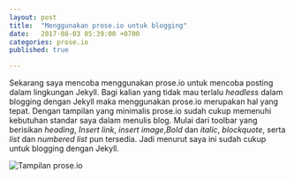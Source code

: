 ```yaml
---
layout: post
title:  "Menggunakan prose.io untuk blogging"
date:   2017-08-03 05:39:00 +0700
categories: prose.io
published: true

---
```

Sekarang saya mencoba menggunakan prose.io untuk mencoba posting dalam lingkungan Jekyll. Bagi kalian yang tidak mau terlalu _headless_ dalam blogging dengan Jekyll maka menggunakan prose.io merupakan hal yang tepat. Dengan tampilan yang minimalis prose.io sudah cukup memenuhi kebutuhan standar saya dalam menulis blog. Mulai dari toolbar yang berisikan _heading_, _Insert link_, _insert image_,_Bold_ dan _italic_, _blockquote_, serta _list_ dan _numbered list_ pun tersedia. Jadi menurut saya ini sudah cukup untuk blogging dengan Jekyll.

![Tampilan prose.io]({{site.baseurl}}/images/prose.io.png)
